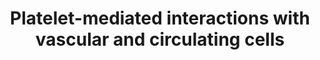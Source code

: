 ---
annotations:
- id: DOID:0060903
  parent: cardiovascular system disease
  type: Disease Ontology
  value: thrombosis
- id: CL:0000233
  parent: native cell
  type: Cell Type Ontology
  value: platelet
- id: PW:0000475
  parent: regulatory pathway
  type: Pathway Ontology
  value: hemostasis pathway
authors:
- Khanspers
- DeSl
- Egonw
citedin:
- link: PMC9154116
  title: Target and drug predictions for SARS-CoV-2 infection in hepatocellular carcinoma
    patients (2022)
- link: PMC8431385
  title: Investigating the Molecular Processes behind the Cell-Specific Toxicity Response
    to Titanium Dioxide Nanobelts (2021)
- link: PMC7665362
  title: Network-based identification genetic effect of SARS-CoV-2 infections to Idiopathic
    pulmonary fibrosis (IPF) patients (2020)
communities:
- exrna
description: This pathway describes platelet-mediated interactions with vascular or
  circulating cells. It is adapted from figure 2 in [https://www.ncbi.nlm.nih.gov/pubmed/29348254
  Koupenova et al], in collaboration with Dr. Milka Koupenova.   Platelets interact
  with endothelial and immune cells in the circulation, and control the response to
  microbes, inflammatory stimuli, and vessel damage.  Through their TLRs or inflammatory
  signals, platelets can change their surface expression and release their granule
  content and in that way interact with different immune cells. Platelets form heterotypic
  aggregates with other immune cells and initiate innate immune responses in the presence
  of TLR agonists and viruses (encephalomyocarditis virus, coxsackievirus B, dengue,
  flu and HIV).  Platelets can also interact with dendritic cells through P-selectin,
  and activate them to become antigen-presenting through their CD154.  Platelets engage
  the adaptive immune response by releasing their granule content which leads to IgG
  production and control of T-cell function.  Similarly, platelets are able to activate
  the endothelium, make it more permeable, and mediate leukocyte trafficking to the
  inflamed endothelium.   Description is adapted from Koupenova et al.
last-edited: 2018-11-28
ndex: 04f68b67-8b6b-11eb-9e72-0ac135e8bacf
organisms:
- Homo sapiens
redirect_from:
- /index.php/Pathway:WP4462
- /instance/WP4462
- /instance/WP4462_r102079
revision: r102079
schema-jsonld:
- '@context': https://schema.org/
  '@id': https://wikipathways.github.io/pathways/WP4462.html
  '@type': Dataset
  creator:
    '@type': Organization
    name: WikiPathways
  description: This pathway describes platelet-mediated interactions with vascular
    or circulating cells. It is adapted from figure 2 in [https://www.ncbi.nlm.nih.gov/pubmed/29348254
    Koupenova et al], in collaboration with Dr. Milka Koupenova.   Platelets interact
    with endothelial and immune cells in the circulation, and control the response
    to microbes, inflammatory stimuli, and vessel damage.  Through their TLRs or inflammatory
    signals, platelets can change their surface expression and release their granule
    content and in that way interact with different immune cells. Platelets form heterotypic
    aggregates with other immune cells and initiate innate immune responses in the
    presence of TLR agonists and viruses (encephalomyocarditis virus, coxsackievirus
    B, dengue, flu and HIV).  Platelets can also interact with dendritic cells through
    P-selectin, and activate them to become antigen-presenting through their CD154.  Platelets
    engage the adaptive immune response by releasing their granule content which leads
    to IgG production and control of T-cell function.  Similarly, platelets are able
    to activate the endothelium, make it more permeable, and mediate leukocyte trafficking
    to the inflamed endothelium.   Description is adapted from Koupenova et al.
  keywords:
  - CCL2
  - CCL5
  - CD40
  - CD40-L
  - CD40LG
  - ICAM1
  - IL1B
  - P-selectin
  - PF4
  - PSGL1
  - SELE
  - Serotonin
  - TGFB1
  - TGFB2
  - TGFB3
  - TLR2
  - TLR4
  - TLR7
  - VCAM1
  license: CC0
  name: Platelet-mediated interactions with vascular and circulating cells
seo: CreativeWork
title: Platelet-mediated interactions with vascular and circulating cells
wpid: WP4462
---